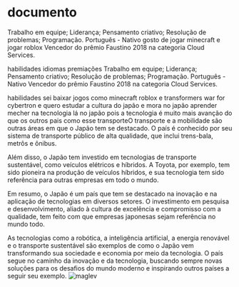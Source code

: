 # documento
Trabalho em equipe;
Liderança;
Pensamento criativo;
Resolução de problemas;
Programação.
Português - Nativo
gosto de jogar minecraft e 
jogar roblox
Vencedor do prêmio Faustino 2018 
          na categoria Cloud Services.
          



habilidades
idiomas
premiações
Trabalho em equipe;
Liderança;
Pensamento criativo;
Resolução de problemas;
Programação.
Português - Nativo
Vencedor do prêmio Faustino 2018 
          na categoria Cloud Services.



habilidades
sei baixar jogos como minecraft roblox e transformers war for cybertron
e quero estudar a cultura do japão e mora no japão aprender mecher na tecnologia lá no japão pois a tecnologia é muito mais avanção do que os outros pais como esse transporteO transporte e a mobilidade são outras áreas em que o Japão tem se destacado. O país é conhecido por seu sistema de transporte público de alta qualidade, que inclui trens-bala, metrôs e ônibus.

Além disso, o Japão tem investido em tecnologias de transporte sustentável, como veículos elétricos e híbridos. A Toyota, por exemplo, tem sido pioneira na produção de veículos híbridos, e sua tecnologia tem sido referência para outras empresas em todo o mundo.

Em resumo, o Japão é um país que tem se destacado na inovação e na aplicação de tecnologias em diversos setores. O investimento em pesquisa e desenvolvimento, aliado à cultura de excelência e compromisso com a qualidade, tem feito com que empresas japonesas sejam referência no mundo todo.

As tecnologias como a robótica, a inteligência artificial, a energia renovável e o transporte sustentável são exemplos de como o Japão vem transformando sua sociedade e economia por meio da tecnologia. O país segue no caminho da inovação e da tecnologia, buscando sempre novas soluções para os desafios do mundo moderno e inspirando outros países a seguir seu exemplo.
![maglev](https://github.com/user-attachments/assets/f28509e7-4470-48a1-a82d-ce534d1dd55b)

